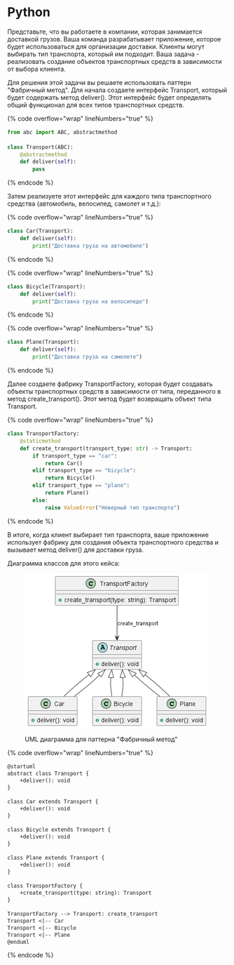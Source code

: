 # Python

Представьте, что вы работаете в компании, которая занимается доставкой грузов. Ваша команда разрабатывает приложение, которое будет использоваться для организации доставки. Клиенты могут выбирать тип транспорта, который им подходит. Ваша задача - реализовать создание объектов транспортных средств в зависимости от выбора клиента.

Для решения этой задачи вы решаете использовать паттерн "Фабричный метод". Для начала создаете интерфейс Transport, который будет содержать метод deliver(). Этот интерфейс будет определять общий функционал для всех типов транспортных средств.

{% code overflow="wrap" lineNumbers="true" %}
```python
from abc import ABC, abstractmethod

class Transport(ABC):
    @abstractmethod
    def deliver(self):
        pass
```
{% endcode %}

Затем реализуете этот интерфейс для каждого типа транспортного средства (автомобиль, велосипед, самолет и т.д.):

{% code overflow="wrap" lineNumbers="true" %}
```python
class Car(Transport):
    def deliver(self):
        print("Доставка груза на автомобиле")
```
{% endcode %}

{% code overflow="wrap" lineNumbers="true" %}
```python
class Bicycle(Transport):
    def deliver(self):
        print("Доставка груза на велосипеде")
```
{% endcode %}

{% code overflow="wrap" lineNumbers="true" %}
```python
class Plane(Transport):
    def deliver(self):
        print("Доставка груза на самолете")
```
{% endcode %}

Далее создаете фабрику TransportFactory, которая будет создавать объекты транспортных средств в зависимости от типа, переданного в метод create\_transport(). Этот метод будет возвращать объект типа Transport.

{% code overflow="wrap" lineNumbers="true" %}
```python
class TransportFactory:
    @staticmethod
    def create_transport(transport_type: str) -> Transport:
        if transport_type == "car":
            return Car()
        elif transport_type == "bicycle":
            return Bicycle()
        elif transport_type == "plane":
            return Plane()
        else:
            raise ValueError("Неверный тип транспорта")
```
{% endcode %}

В итоге, когда клиент выбирает тип транспорта, ваше приложение использует фабрику для создания объекта транспортного средства и вызывает метод deliver() для доставки груза.

Диаграмма классов для этого кейса:

<figure><img src="../../../../../.gitbook/assets/image (34).png" alt=""><figcaption><p>UML диаграмма для паттерна "Фабричный метод"</p></figcaption></figure>

{% code overflow="wrap" lineNumbers="true" %}
```plant-uml
@startuml
abstract class Transport {
    +deliver(): void
}

class Car extends Transport {
    +deliver(): void
}

class Bicycle extends Transport {
    +deliver(): void
}

class Plane extends Transport {
    +deliver(): void
}

class TransportFactory {
    +create_transport(type: string): Transport
}

TransportFactory --> Transport: create_transport
Transport <|-- Car
Transport <|-- Bicycle
Transport <|-- Plane
@enduml
```
{% endcode %}

